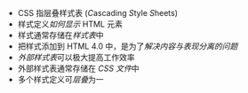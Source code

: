 - CSS 指层叠样式表 (*C*ascading *S*tyle *S*heets)
- 样式定义*如何显示* HTML 元素
- 样式通常存储在*样式表*中
- 把样式添加到 HTML 4.0 中，是为了*解决内容与表现分离的问题*
- *外部样式表*可以极大提高工作效率
- 外部样式表通常存储在 *CSS 文件*中
- 多个样式定义可*层叠*为一

